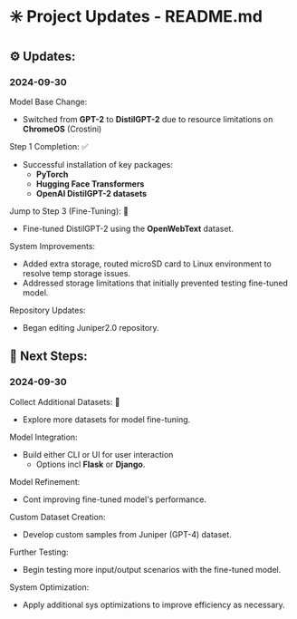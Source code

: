 # ✳️ Project Updates - README.md


## ⚙️ Updates:

### 2024-09-30
Model Base Change:
- Switched from **GPT-2** to **DistilGPT-2** due to resource limitations on **ChromeOS** (Crostini)

Step 1 Completion: ✅
- Successful installation of key packages:
  - **PyTorch**
  - **Hugging Face Transformers**
  - **OpenAI DistilGPT-2 datasets**

Jump to Step 3 (Fine-Tuning): 💬
- Fine-tuned DistilGPT-2 using the **OpenWebText** dataset.

System Improvements:
- Added extra storage, routed microSD card to Linux environment to resolve temp storage issues.
- Addressed storage limitations that initially prevented testing fine-tuned model.

Repository Updates:
- Began editing Juniper2.0 repository.


## 📌 Next Steps:

### 2024-09-30
Collect Additional Datasets: 💬
- Explore more datasets for model fine-tuning.
  
Model Integration:
- Build either CLI or UI for user interaction
  - Options incl **Flask** or **Django**.
    
Model Refinement:
- Cont improving fine-tuned model's performance.
  
Custom Dataset Creation:
- Develop custom samples from Juniper (GPT-4) dataset.
  
Further Testing:
- Begin testing more input/output scenarios with the fine-tuned model.
  
System Optimization:
- Apply additional sys optimizations to improve efficiency as necessary.
